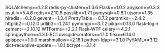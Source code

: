 SQLAlchemy==1.2.8
redis-py-cluster==1.3.6
Flask==1.0.2
anyjson==0.3.3
psutil==5.4.6
redis==2.10.6
passlib==1.7.1
pymysql==0.8.1
ujson==1.35
hiredis==0.2.0
gevent==1.3.4
PrettyTable==0.7.2
paramiko==2.4.2
httplib2==0.12.0
urllib3==1.24.1
pymongo==3.7.2
pika==0.13.0
flask-login
cement==2.10.12
WTForms==2.2.1
Flask-WTF
celery==4.2.1
springpython==1.3.0.RC1
uwsgidecorators==1.1.0
flex==6.14.0
apispec==1.0.0
marshmallow==2.18.1
python-ldap==3.1.0
PyYAML==3.12
dict-recursive-update==1.0.1
bcrypt==3.1.4